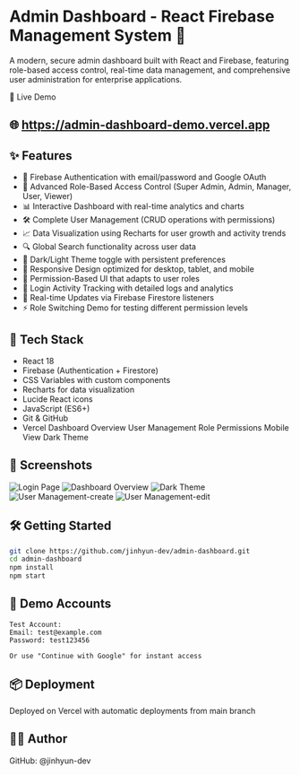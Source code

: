 # Admin Dashboard - React Firebase Management System 🏢

A modern, secure admin dashboard built with React and Firebase, featuring role-based access control, real-time data management, and comprehensive user administration for enterprise applications.

🔗 Live Demo
## 🌐 https://admin-dashboard-demo.vercel.app

## ✨ Features

- 🔐 Firebase Authentication with email/password and Google OAuth
- 👥 Advanced Role-Based Access Control (Super Admin, Admin, Manager, User, Viewer)
- 📊 Interactive Dashboard with real-time analytics and charts
- 🛠️ Complete User Management (CRUD operations with permissions)
- 📈 Data Visualization using Recharts for user growth and activity trends
- 🔍 Global Search functionality across user data
- 🌙 Dark/Light Theme toggle with persistent preferences
- 📱 Responsive Design optimized for desktop, tablet, and mobile
- 🎯 Permission-Based UI that adapts to user roles
- 📝 Login Activity Tracking with detailed logs and analytics
- 🔄 Real-time Updates via Firebase Firestore listeners
- ⚡ Role Switching Demo for testing different permission levels

## 🚀 Tech Stack

- React 18
- Firebase (Authentication + Firestore)
- CSS Variables with custom components
- Recharts for data visualization
- Lucide React icons
- JavaScript (ES6+)
- Git & GitHub
- Vercel
Dashboard Overview User Management Role Permissions Mobile View Dark Theme
## 📸 Screenshots

![Login Page]("https://github.com/user-attachments/assets/acd39d7d-ff10-41cd-9d27-6736639b01be")
![Dashboard Overview]("https://github.com/user-attachments/assets/4dc9e143-2e79-4191-8d06-949068142454")
![Dark Theme]("https://github.com/user-attachments/assets/f82629ba-e965-48da-af76-13e1e67651eb")
![User Management-create]("https://github.com/user-attachments/assets/05eeab2a-3453-4296-865f-777e2f538896")
![User Management-edit]("https://github.com/user-attachments/assets/92a358f5-39aa-4f97-bc2e-c6b750e8845c")

## 🛠️ Getting Started

```bash
git clone https://github.com/jinhyun-dev/admin-dashboard.git
cd admin-dashboard
npm install
npm start
```

## 🔑 Demo Accounts

```
Test Account:
Email: test@example.com
Password: test123456

Or use "Continue with Google" for instant access
```

## 📦 Deployment

Deployed on Vercel with automatic deployments from main branch

## 🧑‍💻 Author

GitHub: @jinhyun-dev
